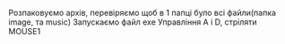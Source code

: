 Розпаковуємо архів, перевіряємо щоб в 1 папці було всі файли(папка image, та music)
Запускаємо файл exe
Управління A і D, стріляти MOUSE1
